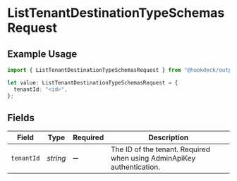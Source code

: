 # ListTenantDestinationTypeSchemasRequest

## Example Usage

```typescript
import { ListTenantDestinationTypeSchemasRequest } from "@hookdeck/outpost-sdk/models/operations";

let value: ListTenantDestinationTypeSchemasRequest = {
  tenantId: "<id>",
};
```

## Fields

| Field                                                                 | Type                                                                  | Required                                                              | Description                                                           |
| --------------------------------------------------------------------- | --------------------------------------------------------------------- | --------------------------------------------------------------------- | --------------------------------------------------------------------- |
| `tenantId`                                                            | *string*                                                              | :heavy_minus_sign:                                                    | The ID of the tenant. Required when using AdminApiKey authentication. |